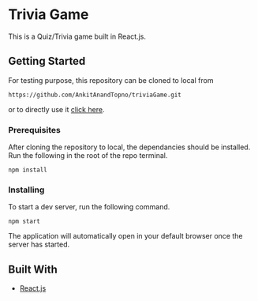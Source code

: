 # Trivia Game

This is a Quiz/Trivia game built in React.js.

## Getting Started

For testing purpose, this repository can be cloned to local from

```
https://github.com/AnkitAnandTopno/triviaGame.git
```
or to directly use it [click here](http://trivia.assignment.s3-website-us-east-1.amazonaws.com/).

### Prerequisites

After cloning the repository to local, the dependancies should be installed.
Run the following in the root of the repo terminal.

```
npm install
```

### Installing

To start a dev server, run the following command.


```
npm start
```
The application will automatically open in your default browser once the server has started.

## Built With

* [React.js](https://reactjs.org/)


